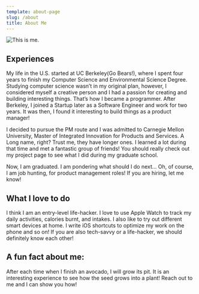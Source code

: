 ```yaml
---
template: about-page
slug: /about
title: About Me
---
```

![This is me. ](/assets/arthur.jpg "Yes, that's me")

## **Experiences**

My life in the U.S. started at UC Berkeley(Go Bears!), where I spent four years to finish my Computer Science and Environmental Science Degree. Studying computer science wasn’t in my original plan, however, I considered myself a creative person and I had a passion for creating and building interesting things. That’s how I became a programmer. After Berkeley, I joined a Startup later as a Software Engineer and work for two years. It was then, I found it interesting to build things as a product manager! 

I decided to pursue the PM route and I was admitted to Carnegie Mellon University, Master of Integrated Innovation for Products and Services. A Long name, right? Trust me, they have longer ones. I learned a lot during that time and met a fantastic group of friends! You should really check out my project page to see what I did during my graduate school.

Now, I am graduated. I am pondering what should I do next… Oh, of course, I am job hunting, for product management roles! If you are hiring, let me know!

## **What I love to do**

I think I am an entry-level life-hacker. I love to use Apple Watch to track my daily activities, calories burnt, and intakes. I also like to try out different smart devices at home. I write iOS shortcuts to optimize my work on the phone and so on! If you are also tech-savvy or a life-hacker, we should definitely know each other!

## **A fun fact about me:**

After each time when I finish an avocado, I will grow its pit. It is an interesting experience to see how the seed grows into a plant! Reach out to me and I can show you how!